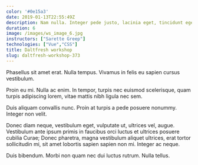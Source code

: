 ```yaml
---
color: '#0e15a3'
date: 2019-01-13T22:55:49Z
description: Nam nulla. Integer pede justo, lacinia eget, tincidunt eget, tempus vel, pede.
duration: 6
image: /images/ws_image_6.jpg
instructors: ["Sarette Greep"]
technologies: ["Vue","CSS"]
title: Daltfresh workshop
slug: daltfresh-workshop-373
---
```

Phasellus sit amet erat. Nulla tempus. Vivamus in felis eu sapien cursus vestibulum.

Proin eu mi. Nulla ac enim. In tempor, turpis nec euismod scelerisque, quam turpis adipiscing lorem, vitae mattis nibh ligula nec sem.

Duis aliquam convallis nunc. Proin at turpis a pede posuere nonummy. Integer non velit.

Donec diam neque, vestibulum eget, vulputate ut, ultrices vel, augue. Vestibulum ante ipsum primis in faucibus orci luctus et ultrices posuere cubilia Curae; Donec pharetra, magna vestibulum aliquet ultrices, erat tortor sollicitudin mi, sit amet lobortis sapien sapien non mi. Integer ac neque.

Duis bibendum. Morbi non quam nec dui luctus rutrum. Nulla tellus.
